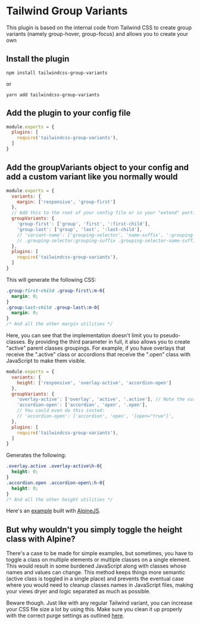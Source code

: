 # Tailwind Group Variants

This plugin is based on the internal code from Tailwind CSS to create group variants (namely group-hover, group-focus) and allows you to create your own

## Install the plugin

```npm install tailwindcss-group-variants```

or

```yarn add tailwindcss-group-variants```

## Add the plugin to your config file

```js
module.exports = {
  plugins: [
    require('tailwindcss-group-variants'),
  ]
}
```

## Add the groupVariants object to your config and add a custom variant like you normally would

```js
module.exports = {
  variants: {
    margin: ['responsive', 'group-first']
  },
  // Add this to the root of your config file or in your "extend" portion.
  groupVariants: {
    'group-first': ['group', 'first', ':first-child'],
    'group-last': ['group', 'last', ':last-child'],
    // 'variant-name': ['grouping-selector', 'name-suffix', ':grouping-suffix']
    // .grouping-selector:grouping-suffix .grouping-selector-name-suffix\:utility-class{ attribute:value; }
  },
  plugins: [
    require('tailwindcss-group-variants'),
  ]
}
```

This will generate the following CSS:

```css
.group:first-child .group-first\:m-0{
  margin: 0;
}
.group:last-child .group-last\:m-0{
  margin: 0;
}
/* And all the other margin utilities */
```

Here, you can see that the implementation doesn't limit you to pseudo-classes. By providing the third parameter in full, it also allows you to create "active" parent classes groupings. For example, if you have overlays that receive the ".active" class or accordions that receive the ".open" class with JavaScript to make them visible.

```js
module.exports = {
  variants: {
    height: ['responsive', 'overlay-active', 'accordion-open']
  },
  groupVariants: {
    'overlay-active': ['overlay', 'active', '.active'], // Note the custom name to avoid conflicts with existing pseudo variants like "active"
    'accordion-open': ['accordion', 'open', '.open'],
    // You could even do this insted:
    // 'accordion-open': ['accordion', 'open', '[open="true"]',
  },
  plugins: [
    require('tailwindcss-group-variants'),
  ]
}
```

Generates the following:

```css
.overlay.active .overlay-active\h-0{
  height: 0;
}
.accordion.open .accordion-open\:h-0{
  height: 0;
}
/* And all the other height utilities */
```

Here's an [example](https://codepen.io/davidwebca/pen/YzWdLqz) built with [AlpineJS](https://github.com/alpinejs/alpine).

## But why wouldn't you simply toggle the height class with Alpine?

There's a case to be made for simple examples, but sometimes, you have to toggle a class on multiple elements or multiple classes on a single element. This would result in some burdened JavaScript along with classes whose names and values can change. This method keeps things more semantic (active class is toggled in a single place) and prevents the eventual case where you would need to cleanup classes names in JavaScript files, making your views dryer and logic separated as much as possible.

Beware though. Just like with any regular Tailwind variant, you can increase your CSS file size a lot by using this. Make sure you clean it up properly with the correct purge settings as outlined [here](https://tailwindcss.com/docs/controlling-file-size).


